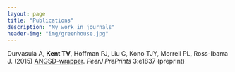 ```yaml
---
layout: page
title: "Publications"
description: "My work in journals"
header-img: "img/greenhouse.jpg"
---
```


Durvasula A, **Kent TV**, Hoffman PJ, Liu C, Kono TJY, Morrell PL, Ross-Ibarra J. (2015) [ANGSD-wrapper](https://peerj.com/preprints/1472/). *PeerJ PrePrints* 3:e1837 (preprint) 
